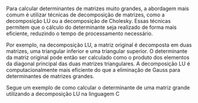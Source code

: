Para calcular determinantes de matrizes muito grandes, a abordagem mais comum é utilizar técnicas de decomposição de matrizes, como a decomposição LU ou a decomposição de Cholesky. Essas técnicas permitem que o cálculo do determinante seja realizado de forma mais eficiente, reduzindo o tempo de processamento necessário.

Por exemplo, na decomposição LU, a matriz original é decomposta em duas matrizes, uma triangular inferior e uma triangular superior. O determinante da matriz original pode então ser calculado como o produto dos elementos da diagonal principal das duas matrizes triangulares. A decomposição LU é computacionalmente mais eficiente do que a eliminação de Gauss para determinantes de matrizes grandes.

Segue um exemplo de como calcular o determinante de uma matriz grande utilizando a decomposição LU na linguagem C
